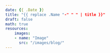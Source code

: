 ```yaml
---
date: {{ .Date }}
title: "{{ replace .Name "-" " " | title }}"
draft: false
math: true
resources:
    images:
    - name: "Image"
      src: "/images/blog/"
---
```

